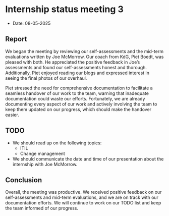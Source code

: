 # Internship status meeting 3

- Date: 08-05-2025

## Report

We began the meeting by reviewing our self-assessments and the mid-term evaluations written by Joe McMorrow. Our coach from KdG, Piet Boedt, was pleased with both. He appreciated the positive feedback in Joe’s assessments and found our self-assessments honest and thorough. Additionally, Piet enjoyed reading our blogs and expressed interest in seeing the final photos of our overhaul.

Piet stressed the need for comprehensive documentation to facilitate a seamless handover of our work to the team, warning that inadequate documentation could waste our efforts. Fortunately, we are already documenting every aspect of our work and actively involving the team to keep them updated on our progress, which should make the handover easier.

## TODO

- We should read up on the following topics:
    - ITIL
    - Change management
- We should communicate the date and time of our presentation about the internship with Joe McMorrow.

## Conclusion

Overall, the meeting was productive. We received positive feedback on our self-assessments and mid-term evaluations, and we are on track with our documentation efforts. We will continue to work on our TODO list and keep the team informed of our progress.